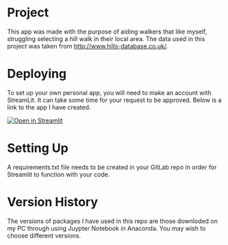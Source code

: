 # Project
This app was made with the purpose of aiding walkers that like myself, struggling selecting a hill walk in their local area. The data used in this project was taken from http://www.hills-database.co.uk/.

# Deploying
To set up your own personal app, you will need to make an account with StreamLit. It can take some time for your request to be approved. Below is a link to the app I have created.

[![Open in Streamlit](https://static.streamlit.io/badges/streamlit_badge_black_white.svg)](https://share.streamlit.io/pippinstall/streamlit_projects/main/hill_walks/app.py)

# Setting Up
A requirements.txt file needs to be created in your GitLab repo in order for Streamlit to function with your code.

# Version History
The versions of packages I have used in this repo are those downloded on my PC through using Juypter Notebook in Anaconda. You may wish to choose different versions.
